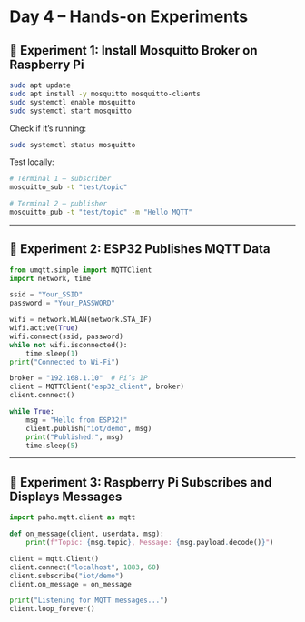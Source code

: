 # Day 4 – Hands-on Experiments

## 🧩 Experiment 1: Install Mosquitto Broker on Raspberry Pi

```bash
sudo apt update
sudo apt install -y mosquitto mosquitto-clients
sudo systemctl enable mosquitto
sudo systemctl start mosquitto
```

Check if it’s running:
```bash
sudo systemctl status mosquitto
```

Test locally:
```bash
# Terminal 1 – subscriber
mosquitto_sub -t "test/topic"

# Terminal 2 – publisher
mosquitto_pub -t "test/topic" -m "Hello MQTT"
```

---

## 🧩 Experiment 2: ESP32 Publishes MQTT Data

```python
from umqtt.simple import MQTTClient
import network, time

ssid = "Your_SSID"
password = "Your_PASSWORD"

wifi = network.WLAN(network.STA_IF)
wifi.active(True)
wifi.connect(ssid, password)
while not wifi.isconnected():
    time.sleep(1)
print("Connected to Wi-Fi")

broker = "192.168.1.10"  # Pi’s IP
client = MQTTClient("esp32_client", broker)
client.connect()

while True:
    msg = "Hello from ESP32!"
    client.publish("iot/demo", msg)
    print("Published:", msg)
    time.sleep(5)
```

---

## 🧩 Experiment 3: Raspberry Pi Subscribes and Displays Messages

```python
import paho.mqtt.client as mqtt

def on_message(client, userdata, msg):
    print(f"Topic: {msg.topic}, Message: {msg.payload.decode()}")

client = mqtt.Client()
client.connect("localhost", 1883, 60)
client.subscribe("iot/demo")
client.on_message = on_message

print("Listening for MQTT messages...")
client.loop_forever()
```

